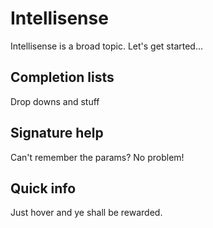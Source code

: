 # Intellisense

Intellisense is a broad topic. Let's get started...

## Completion lists
Drop downs and stuff

## Signature help
Can't remember the params? No problem!

## Quick info
Just hover and ye shall be rewarded.

